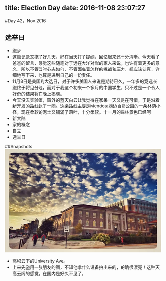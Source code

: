 title: Election Day
date: 2016-11-08 23:07:27
---
#Day 42，Nov 2016
## 选举日
- 跑步
- 这篇记录又拖了好几天，好在当天打了提纲，回忆起来还十分清晰。今天看了爸爸的留言，感觉这些随笔对于远在大洋对岸的家人来说，也许有着更多的意义，所以不管当时心态如何，不管面临着怎样的挑战和压力，都应该认真、详细地写下来，也算是进到自己的一份责任。
- 11月8日是美国的大选日，对于许多美国人来说是期待已久，一年多的竞选长跑终于将见分晓，而对于我这个初来一个多月的中国学生，只不过是一个令人好奇的结果将在晚上揭晓。
- 今天没去实验室，窗外的蓝天白云让我觉得在家呆一天又是在可惜，于是沿着新开发的路线跑了一圈。这条路线主要是Mendota湖边自然公园的一条林荫小径，现在柔软的泥土又铺滿了落叶，十分柔软。十一月的森林景色已经呵
- 新大陆
- 家的概念
- 自立
- 选举日


##Snapshots
![](./11012016/1)
- 高积云下的University Ave。
- 上来先盗用一张朋友的图，不知他拿什么设备拍出来的，的确很漂亮！这种天高云阔的感觉，在国内是好久不见了。

